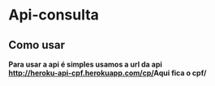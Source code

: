 # Api-consulta

<h2>Como usar</h2>

<b>Para usar a api é simples usamos a url da api <br/>http://heroku-api-cpf.herokuapp.com/cp/<b>Aqui fica o cpf</b>/
